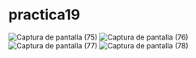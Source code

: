# practica19
![Captura de pantalla (75)](https://github.com/brandon48d/practica19/assets/147564408/d2d8e144-5cb6-4dba-8167-e2ae57ab2479)
![Captura de pantalla (76)](https://github.com/brandon48d/practica19/assets/147564408/9954054b-daf2-453b-83d0-46a157bf4150)
![Captura de pantalla (77)](https://github.com/brandon48d/practica19/assets/147564408/280ae011-3d31-413c-bed4-919a5a86a74d)
![Captura de pantalla (78)](https://github.com/brandon48d/practica19/assets/147564408/17f7134d-4ed2-49dd-8304-d569063b919a)



